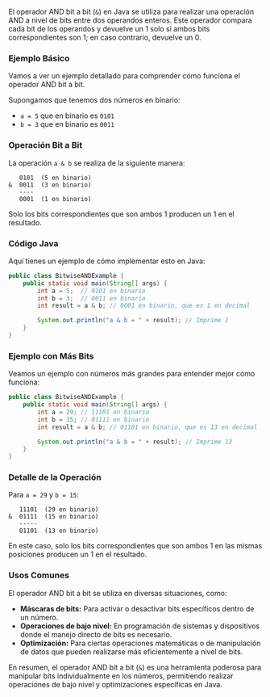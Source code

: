El operador AND bit a bit (`&`) en Java se utiliza para realizar una operación AND a nivel de bits entre dos operandos enteros. Este operador compara cada bit de los operandos y devuelve un 1 solo si ambos bits correspondientes son 1; en caso contrario, devuelve un 0.

### Ejemplo Básico

Vamos a ver un ejemplo detallado para comprender cómo funciona el operador AND bit a bit.

Supongamos que tenemos dos números en binario:
- `a = 5` que en binario es `0101`
- `b = 3` que en binario es `0011`

### Operación Bit a Bit
La operación `a & b` se realiza de la siguiente manera:

```
   0101  (5 en binario)
&  0011  (3 en binario)
   ----
   0001  (1 en binario)
```

Solo los bits correspondientes que son ambos 1 producen un 1 en el resultado.

### Código Java

Aquí tienes un ejemplo de cómo implementar esto en Java:

```java
public class BitwiseANDExample {
    public static void main(String[] args) {
        int a = 5;  // 0101 en binario
        int b = 3;  // 0011 en binario
        int result = a & b; // 0001 en binario, que es 1 en decimal

        System.out.println("a & b = " + result); // Imprime 1
    }
}
```

### Ejemplo con Más Bits

Veamos un ejemplo con números más grandes para entender mejor cómo funciona:

```java
public class BitwiseANDExample {
    public static void main(String[] args) {
        int a = 29; // 11101 en binario
        int b = 15; // 01111 en binario
        int result = a & b; // 01101 en binario, que es 13 en decimal

        System.out.println("a & b = " + result); // Imprime 13
    }
}
```

### Detalle de la Operación

Para `a = 29` y `b = 15`:
```
   11101  (29 en binario)
&  01111  (15 en binario)
   -----
   01101  (13 en binario)
```

En este caso, solo los bits correspondientes que son ambos 1 en las mismas posiciones producen un 1 en el resultado.

### Usos Comunes

El operador AND bit a bit se utiliza en diversas situaciones, como:

- **Máscaras de bits:** Para activar o desactivar bits específicos dentro de un número.
- **Operaciones de bajo nivel:** En programación de sistemas y dispositivos donde el manejo directo de bits es necesario.
- **Optimización:** Para ciertas operaciones matemáticas o de manipulación de datos que pueden realizarse más eficientemente a nivel de bits.

En resumen, el operador AND bit a bit (`&`) es una herramienta poderosa para manipular bits individualmente en los números, permitiendo realizar operaciones de bajo nivel y optimizaciones específicas en Java.